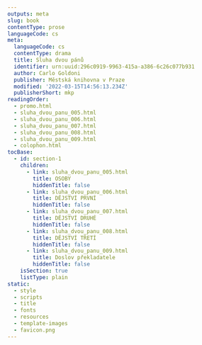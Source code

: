 ```yaml
---
outputs: meta
slug: book
contentType: prose
languageCode: cs
meta:
  languageCode: cs
  contentType: drama
  title: Sluha dvou pánů
  identifier: urn:uuid:296c0919-9963-415a-a386-6c26c077b931
  author: Carlo Goldoni
  publisher: Městská knihovna v Praze
  modified: '2022-03-15T14:56:13.234Z'
  publisherShort: mkp
readingOrder:
  - promo.html
  - sluha_dvou_panu_005.html
  - sluha_dvou_panu_006.html
  - sluha_dvou_panu_007.html
  - sluha_dvou_panu_008.html
  - sluha_dvou_panu_009.html
  - colophon.html
tocBase:
  - id: section-1
    children:
      - link: sluha_dvou_panu_005.html
        title: OSOBY
        hiddenTitle: false
      - link: sluha_dvou_panu_006.html
        title: DĚJSTVÍ PRVNÍ
        hiddenTitle: false
      - link: sluha_dvou_panu_007.html
        title: DĚJSTVÍ DRUHÉ
        hiddenTitle: false
      - link: sluha_dvou_panu_008.html
        title: DĚJSTVÍ TŘETÍ
        hiddenTitle: false
      - link: sluha_dvou_panu_009.html
        title: Doslov překladatele
        hiddenTitle: false
    isSection: true
    listType: plain
static:
  - style
  - scripts
  - title
  - fonts
  - resources
  - template-images
  - favicon.png
---
```

